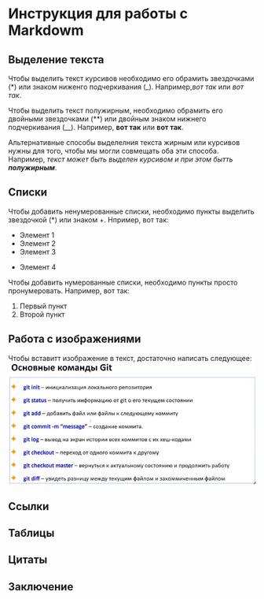 # Инструкция для работы с Markdowm

## Выделение текста

Чтобы выделить текст курсивов необходимо его обрамить звездочками (*) или знаком ниженго подчеркивания (_). Например,*вот так* или _вот так_. 

Чтобы выделить текст полужирным, необходимо обрамить его двойными звездочками (**) или двойным знаком нижнего подчеркивания (__). Например, **вот так** или __вот так__. 

Альтернативные способы выделелния текста жирным или курсивов нужны для того, чтобы мы могли совмещать оба эти способа. Например, _текст может быть выделен курсивом и при этом бытть **полужирным**_.

## Списки

Чтобы добавить ненумерованные списки, необходимо пункты выделить звездочкой (*) или знаком +. Нпример, вот так:
* Элемент 1
* Элемент 2
* Элемент 3
+ Элемент 4

Чтобы добавить нумерованные списки, необходимо пункты просто пронумеровать. Например, вот так:
1. Первый пункт
2. Второй пункт


## Работа с изображениями 

Чтобы вставитт изображение в текст, достаточно написать следующее:
![Привет,это инструкция с коммандами гита!](git_commands.jpg) 

## Ссылки

## Таблицы

## Цитаты

## Заключение